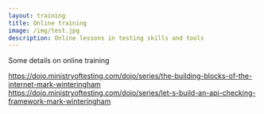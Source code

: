 ```yaml
---
layout: training
title: Online training
image: /img/test.jpg
description: Online lessons in testing skills and tools 
---
```


Some details on online training

https://dojo.ministryoftesting.com/dojo/series/the-building-blocks-of-the-internet-mark-winteringham
https://dojo.ministryoftesting.com/dojo/series/let-s-build-an-api-checking-framework-mark-winteringham